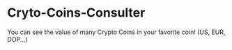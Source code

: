 # Cryto-Coins-Consulter
You can see the value of many Crypto Coins in your favorite coin! (US, EUR, DOP...)

